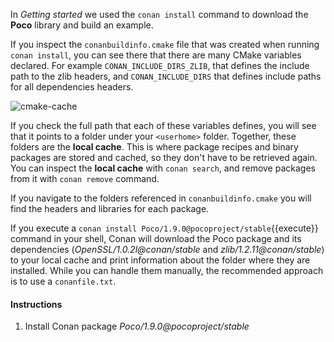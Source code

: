 In *Getting started* we used the `conan install` command to download the
**Poco** library and build an example.

If you inspect the `conanbuildinfo.cmake` file that was created when running `conan install`,
you can see there that there are many CMake variables declared. For example
`CONAN_INCLUDE_DIRS_ZLIB`, that defines the include path to the zlib headers, and
`CONAN_INCLUDE_DIRS` that defines include paths for all dependencies headers.

![cmake-cache](https://docs.conan.io/en/latest/_images/local_cache_cmake.png)

If you check the full path that each of these variables defines, you will see that it points to a folder under your `<userhome>` folder.
Together, these folders are the **local cache**. This is where package recipes and binary
packages are stored and cached, so they don't have to be retrieved again. You can inspect the
**local cache** with `conan search`, and remove packages from it with `conan remove` command.

If you navigate to the folders referenced in ``conanbuildinfo.cmake`` you will find the
headers and libraries for each package.

If you execute a `conan install Poco/1.9.0@pocoproject/stable`{{execute}} command in your shell, Conan will
download the Poco package and its dependencies (*OpenSSL/1.0.2l@conan/stable* and
*zlib/1.2.11@conan/stable*) to your local cache and print information about the folder where
they are installed. While you can handle them manually, the recommended approach is to
use a ``conanfile.txt``.

#### Instructions

1. Install Conan package *Poco/1.9.0@pocoproject/stable*